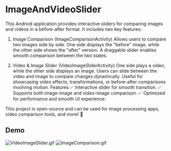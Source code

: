 # ImageAndVideoSlider

This Android application provides interactive sliders for comparing images and videos in a before-after format. It includes two key features:

1. Image Comparison (ImageComparisonActivity)
   Allows users to compare two images side by side.
   One side displays the "before" image, while the other side shows the "after" version.
   A draggable slider enables smooth comparison between the two states.

2. Video & Image Slider (VideoImageSliderActivity)
   One side plays a video, while the other side displays an image.
   Users can slide between the video and image to compare changes dynamically.
   Useful for showcasing video effects, transformations, or before-after comparisons involving motion.
   Features
   ✅ Interactive slider for smooth transition.
   ✅ Supports both image-image and video-image comparison.
   ✅ Optimized for performance and smooth UI experience.

This project is open-source and can be used for image processing apps, video comparison tools, and more! 🚀


## Demo

![VideoImageSlider.gif](gif%2FVideoImageSlider.gif)
![ImageComparison.gif](gif%2FImageComparison.gif)
